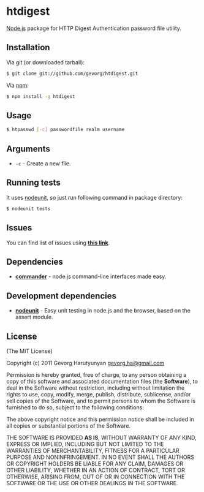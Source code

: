 # htdigest
[Node.js](http://nodejs.org/) package for HTTP Digest Authentication password file utility.

## Installation

Via git (or downloaded tarball):

```bash
$ git clone git://github.com/gevorg/htdigest.git
```
Via [npm](http://npmjs.org/):

```bash
$ npm install -g htdigest
```	
## Usage

```bash
$ htpasswd [-c] passwordfile realm username
```	

## Arguments

 - `-c` - Create a new file.

## Running tests

It uses [nodeunit](https://github.com/caolan/nodeunit/), so just run following command in package directory:

```bash
$ nodeunit tests
```

## Issues

You can find list of issues using **[this link](http://github.com/gevorg/htdigest/issues)**.

## Dependencies

 - **[commander](https://github.com/visionmedia/commander.js/)** - node.js command-line interfaces made easy.

## Development dependencies

 - **[nodeunit](https://github.com/caolan/nodeunit/)** - Easy unit testing in node.js and the browser, based on the assert module.

## License

(The MIT License)

Copyright (c) 2011 Gevorg Harutyunyan <gevorg.ha@gmail.com>

Permission is hereby granted, free of charge, to any person obtaining a copy of this software and associated documentation files (the **Software**), to deal in the Software without restriction, including without limitation the rights to use, copy, modify, merge, publish, distribute, sublicense, and/or sell copies of the Software, and to permit persons to whom the Software is furnished to do so, subject to the following conditions:

The above copyright notice and this permission notice shall be included in all copies or substantial portions of the Software.

THE SOFTWARE IS PROVIDED **AS IS**, WITHOUT WARRANTY OF ANY KIND, EXPRESS OR IMPLIED, INCLUDING BUT NOT LIMITED TO THE WARRANTIES OF MERCHANTABILITY, FITNESS FOR A PARTICULAR PURPOSE AND NONINFRINGEMENT. IN NO EVENT SHALL THE AUTHORS OR COPYRIGHT HOLDERS BE LIABLE FOR ANY CLAIM, DAMAGES OR OTHER LIABILITY, WHETHER IN AN ACTION OF CONTRACT, TORT OR OTHERWISE, ARISING FROM, OUT OF OR IN CONNECTION WITH THE SOFTWARE OR THE USE OR OTHER DEALINGS IN THE SOFTWARE.